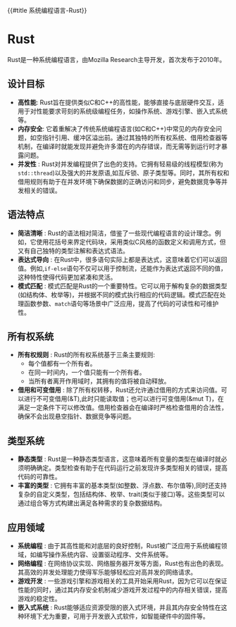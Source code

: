 {{#title 系统编程语言-Rust}}
# Rust

Rust是一种系统编程语言，由Mozilla Research主导开发，首次发布于2010年。

## 设计目标

- **高性能**: Rust旨在提供类似C和C++的高性能，能够直接与底层硬件交互，适用于对性能要求苛刻的系统级编程任务，如操作系统、游戏引擎、嵌入式系统等。
- **内存安全**: 它着重解决了传统系统编程语言(如C和C++)中常见的内存安全问题，如空指针引用、缓冲区溢出前。通过其独特的所有权系统、借用检查器等机制，在编译时就能发现并避免许多潜在的内存错误，而无需等到运行时才暴露问题。
- **并发性** : Rust对并发编程提供了出色的支持。它拥有轻易级的线程模型(称为`std::thread`)以及强大的并发原语,如互斥锁、原子类型等。同时，其所有权和借用规则有助于在并发环境下确保数据的正确访问和同步，避免数据竞争等并发相关的错误。

## 语法特点

- **简洁清晰** : Rust的语法相对简洁，借鉴了一些现代编程语言的设计理念。例如，它使用花括号来界定代码块，采用类似C风格的函数定义和调用方式，但又有自己独特的类型注解和表达式语法。
- **表达式导向** : 在Rust中，很多语句实际上都是表达式，这意味着它们可以返回值。例如,`if-else`语句不仅可以用于控制流，还能作为表达式返回不同的值，这种特性使得代码更加紧凑和灵活。
- **模式匹配** : 模式匹配是Rust的一个重要特性。它可以用于解构复杂的数据类型(如结构体、枚举等)，并根据不同的模式执行相应的代码逻辑。模式匹配在处理函数参数、`match`语句等场景中广泛应用，提高了代码的可读性和可维护性。

## 所有权系统

- **所有权规则** : Rust的所有权系统基于三条主要规则:
  - 每个值都有一个所有者。
  - 在同一时间内，一个值只能有一个所有者。
  - 当所有者离开作用域时，其拥有的值将被自动释放。
- **借用和可变借用** : 除了所有权转移，Rust还允许通过借用的方式来访问值。可以进行不可变借用(&T),此时只能读取值；也可以进行可变借用(&mut T)，在满足一定条件下可以修改值。借用检查器会在编译时严格检查借用的合法性，确保不会出现悬空指针、数据竞争等问题。

## 类型系统

- **静态类型** : Rust是一种静态类型语言，这意味着所有变量的类型在编译时就必须明确确定。类型检查有助于在代码运行之前发现许多类型相关的错误，提高代码的可靠性。
- **丰富的类型** : 它拥有丰富的基本类型(如整数、浮点数、布尔值等),同时还支持复杂的自定义类型，包括结构体、枚举、trait(类似于接口)等。这些类型可以通过组合等方式构建出满足各种需求的复杂数据结构。

## 应用领域

- **系统编程** : 由于其高性能和对底层的良好控制，Rust被广泛应用于系统编程领域，如编写操作系统内容、设置驱动程序、文件系统等。
- **网络编程** : 在网络协议实现、网络服务器开发等方面，Rust也有出色的表现。其高效的并发处理能力使得军乐能够轻松应对高并发的网络请求。
- **游戏开发** : 一些游戏引擎和游戏相关的工具开始采用Rust，因为它可以在保证性能的同时，通过其内存安全机制减少游戏开发过程中的内存相关错误，提高游戏的稳定性。
- **嵌入式系统** : Rust能够适应资源受限的嵌入式环境，并且其内存安全特性在这种环境下尤为重要，可用于开发嵌入式软件，如智能硬件中的固件等。
